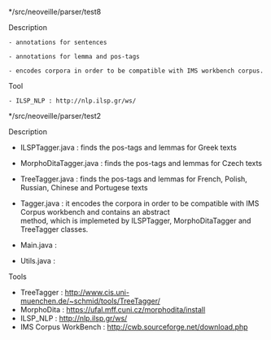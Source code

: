 
*/src/neoveille/parser/test8

Description

    - annotations for sentences
    
    - annotations for lemma and pos-tags 
    
    - encodes corpora in order to be compatible with IMS workbench corpus.
  	
Tool

    - ILSP_NLP : http://nlp.ilsp.gr/ws/

*/src/neoveille/parser/test2

Description

   - ILSPTagger.java :  finds the pos-tags and lemmas for Greek texts 
   
   - MorphoDitaTagger.java : finds the pos-tags and lemmas for Czech texts
   
   - TreeTagger.java : finds the pos-tags and lemmas for French, Polish, Russian, Chinese and Portugese texts

   - Tagger.java : it encodes the corpora in order to be compatible with IMS Corpus workbench and contains an abstract      
                  method, which is implemeted by ILSPTagger, MorphoDitaTagger and TreeTagger 
                  classes.

   - Main.java :  
   
   - Utils.java :
   
Tools 

 - TreeTagger : http://www.cis.uni-muenchen.de/~schmid/tools/TreeTagger/
 - MorphoDita : https://ufal.mff.cuni.cz/morphodita/install
 - ILSP_NLP : http://nlp.ilsp.gr/ws/
 - IMS Corpus WorkBench : http://cwb.sourceforge.net/download.php


